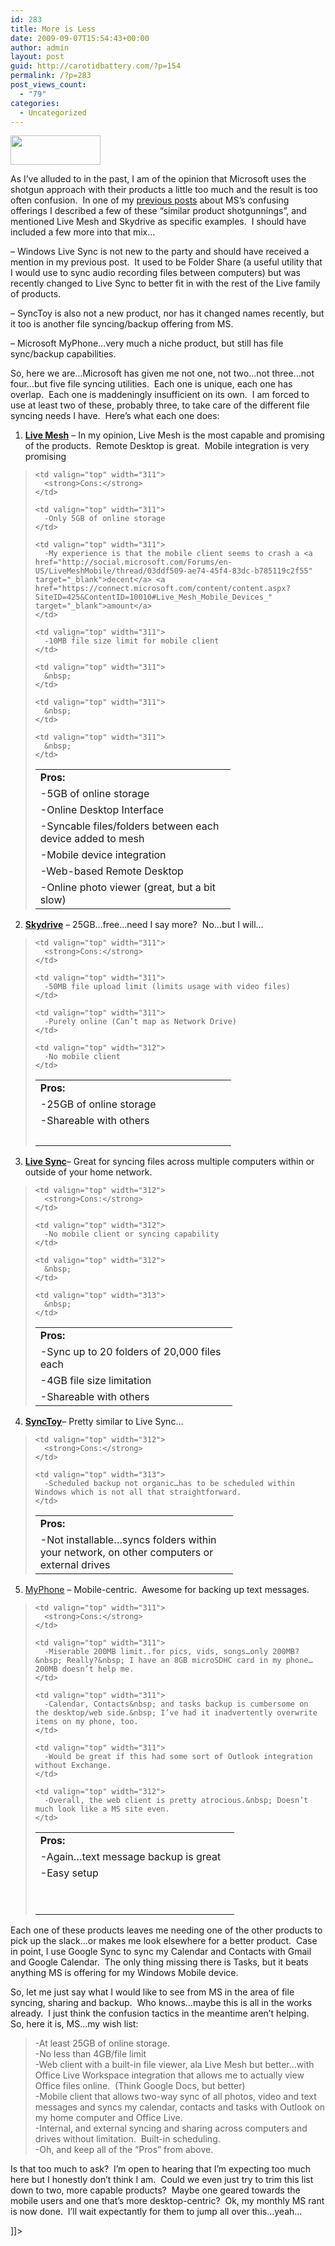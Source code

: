 ```yaml
---
id: 283
title: More is Less
date: 2009-09-07T15:54:43+00:00
author: admin
layout: post
guid: http://carotidbattery.com/?p=154
permalink: /?p=283
post_views_count:
  - "79"
categories:
  - Uncategorized
---
```

<!--[CDATA[


<div style="padding-bottom: 0px; margin: 0px; padding-left: 0px; padding-right: 0px; display: inline; float: left; padding-top: 0px" id="scid:51CF81A4-8F44-4a2c-8837-198C090B9994:2be2707e-011b-4faa-86d4-cc793774a138" class="wlWriterEditableSmartContent"-->

<a href="http://lh4.ggpht.com/_gNb0_qqamzE/SqWMuTZNrZI/AAAAAAAAEVk/rZktnt3UNjU/s72/shotgun-shot-seq-1g.jpg" atomicselection="true"><img style="border-right: 2px; border-top: 2px; border-left: 2px; border-bottom: 2px" height="47" src="http://lh4.ggpht.com/_gNb0_qqamzE/SqWMuTZNrZI/AAAAAAAAEVk/rZktnt3UNjU/s144/shotgun-shot-seq-1g.jpg" width="144" /></a>

As I’ve alluded to in the past, I am of the opinion that Microsoft uses the shotgun approach with their products a little too much and the result is too often confusion.&nbsp; In one of my <a href="http://www.carotidbattery.com/archive/2009/03/02/part-2-more-confusion.aspx" target="_blank">previous posts</a> about MS’s confusing offerings I described a few of these “similar product shotgunnings”, and mentioned Live Mesh and Skydrive as specific examples.&nbsp; I should have included a few more into that mix…

&#8211; Windows Live Sync is not new to the party and should have received a mention in my previous post.&nbsp; It used to be Folder Share (a useful utility that I would use to sync audio recording files between computers) but was recently changed to Live Sync to better fit in with the rest of the Live family of products.

&#8211; SyncToy is also not a new product, nor has it changed names recently, but it too is another file syncing/backup offering from MS.

&#8211; Microsoft MyPhone…very much a niche product, but still has file sync/backup capabilities.

So, here we are…Microsoft has given me not one, not two…not three…not four…but five file syncing utilities.&nbsp; Each one is unique, each one has overlap.&nbsp; Each one is maddeningly insufficient on its own.&nbsp; I am forced to use at least two of these, probably three, to take care of the different file syncing needs I have.&nbsp; Here’s what each one does:

1. **<a href="http://www.mesh.com" target="_blank">Live Mesh</a>** – In my opinion, Live Mesh is the most capable and promising of the products.&nbsp; Remote Desktop is great.&nbsp; Mobile integration is very promising&nbsp;

> <table border="0" cellspacing="1" cellpadding="2" width="611">
>   <tr>
>     <td valign="top" width="295">
>       <strong>Pros:</strong>
>     </td>
>     
>     <td valign="top" width="311">
>       <strong>Cons:</strong>
>     </td>
>   </tr>
>   
>   <tr>
>     <td valign="top" width="296">
>       -5GB of online storage
>     </td>
>     
>     <td valign="top" width="311">
>       -Only 5GB of online storage
>     </td>
>   </tr>
>   
>   <tr>
>     <td valign="top" width="296">
>       -Online Desktop Interface
>     </td>
>     
>     <td valign="top" width="311">
>       -My experience is that the mobile client seems to crash a <a href="http://social.microsoft.com/Forums/en-US/LiveMeshMobile/thread/03ddf509-ae74-45f4-83dc-b785119c2f55" target="_blank">decent</a> <a href="https://connect.microsoft.com/content/content.aspx?SiteID=425&ContentID=10010#Live_Mesh_Mobile_Devices_" target="_blank">amount</a>
>     </td>
>   </tr>
>   
>   <tr>
>     <td valign="top" width="296">
>       -Syncable files/folders between each device added to mesh
>     </td>
>     
>     <td valign="top" width="311">
>       -10MB file size limit for mobile client
>     </td>
>   </tr>
>   
>   <tr>
>     <td valign="top" width="296">
>       -Mobile device integration
>     </td>
>     
>     <td valign="top" width="311">
>       &nbsp;
>     </td>
>   </tr>
>   
>   <tr>
>     <td valign="top" width="296">
>       -Web-based Remote Desktop
>     </td>
>     
>     <td valign="top" width="311">
>       &nbsp;
>     </td>
>   </tr>
>   
>   <tr>
>     <td valign="top" width="296">
>       -Online photo viewer (great, but a bit slow)
>     </td>
>     
>     <td valign="top" width="311">
>       &nbsp;
>     </td>
>   </tr>
> </table>

2. **<a href="http://skydrive.live.com/" target="_blank">Skydrive</a>** – 25GB…free…need I say more?&nbsp; No…but I will…&nbsp;

> <table border="0" cellspacing="1" cellpadding="2" width="613">
>   <tr>
>     <td valign="top" width="297">
>       <strong>Pros:</strong>
>     </td>
>     
>     <td valign="top" width="311">
>       <strong>Cons:</strong>
>     </td>
>   </tr>
>   
>   <tr>
>     <td valign="top" width="297">
>       -25GB of online storage
>     </td>
>     
>     <td valign="top" width="311">
>       -50MB file upload limit (limits usage with video files)
>     </td>
>   </tr>
>   
>   <tr>
>     <td valign="top" width="297">
>       -Shareable with others
>     </td>
>     
>     <td valign="top" width="311">
>       -Purely online (Can’t map as Network Drive)
>     </td>
>   </tr>
>   
>   <tr>
>     <td valign="top" width="297">
>       &nbsp;
>     </td>
>     
>     <td valign="top" width="312">
>       -No mobile client
>     </td>
>   </tr>
> </table>

> 
3. **<a href="http://sync.live.com/" target="_blank">Live Sync</a>**– Great for syncing files across multiple computers within or outside of your home network.

> <table border="0" cellspacing="1" cellpadding="2" width="616">
>   <tr>
>     <td valign="top" width="299">
>       <strong>Pros:</strong>
>     </td>
>     
>     <td valign="top" width="312">
>       <strong>Cons:</strong>
>     </td>
>   </tr>
>   
>   <tr>
>     <td valign="top" width="299">
>       -Sync up to 20 folders of 20,000 files each
>     </td>
>     
>     <td valign="top" width="312">
>       -No mobile client or syncing capability
>     </td>
>   </tr>
>   
>   <tr>
>     <td valign="top" width="299">
>       -4GB file size limitation
>     </td>
>     
>     <td valign="top" width="312">
>       &nbsp;
>     </td>
>   </tr>
>   
>   <tr>
>     <td valign="top" width="299">
>       -Shareable with others
>     </td>
>     
>     <td valign="top" width="313">
>       &nbsp;
>     </td>
>   </tr>
> </table>

4. **<a href="http://www.microsoft.com/Downloads/details.aspx?familyid=C26EFA36-98E0-4EE9-A7C5-98D0592D8C52&displaylang=en" target="_blank">SyncToy</a>**– Pretty similar to Live Sync…&nbsp;

> <table border="0" cellspacing="1" cellpadding="2" width="617">
>   <tr>
>     <td valign="top" width="300">
>       <strong>Pros:</strong>
>     </td>
>     
>     <td valign="top" width="312">
>       <strong>Cons:</strong>
>     </td>
>   </tr>
>   
>   <tr>
>     <td valign="top" width="300">
>       -Not installable…syncs folders within your network, on other computers or external drives
>     </td>
>     
>     <td valign="top" width="313">
>       -Scheduled backup not organic…has to be scheduled within Windows which is not all that straightforward.
>     </td>
>   </tr>
> </table>

5. <a href="http://sn1-p1.myphone.microsoft.com/mkweb/Start.po?mkt=en-US" target="_blank">MyPhone</a> – Mobile-centric.&nbsp; Awesome for backing up text messages.

> <table border="0" cellspacing="1" cellpadding="2" width="618">
>   <tr>
>     <td valign="top" width="302">
>       <strong>Pros:</strong>
>     </td>
>     
>     <td valign="top" width="311">
>       <strong>Cons:</strong>
>     </td>
>   </tr>
>   
>   <tr>
>     <td valign="top" width="302">
>       -Again…text message backup is great
>     </td>
>     
>     <td valign="top" width="311">
>       -Miserable 200MB limit..for pics, vids, songs…only 200MB?&nbsp; Really?&nbsp; I have an 8GB microSDHC card in my phone…200MB doesn’t help me.
>     </td>
>   </tr>
>   
>   <tr>
>     <td valign="top" width="302">
>       -Easy setup
>     </td>
>     
>     <td valign="top" width="311">
>       -Calendar, Contacts&nbsp; and tasks backup is cumbersome on the desktop/web side.&nbsp; I’ve had it inadvertently overwrite items on my phone, too.
>     </td>
>   </tr>
>   
>   <tr>
>     <td valign="top" width="302">
>       &nbsp;
>     </td>
>     
>     <td valign="top" width="311">
>       -Would be great if this had some sort of Outlook integration without Exchange.
>     </td>
>   </tr>
>   
>   <tr>
>     <td valign="top" width="302">
>       &nbsp;
>     </td>
>     
>     <td valign="top" width="312">
>       -Overall, the web client is pretty atrocious.&nbsp; Doesn’t much look like a MS site even.
>     </td>
>   </tr>
> </table>

Each one of these products leaves me needing one of the other products to pick up the slack…or makes me look elsewhere for a better product.&nbsp; Case in point, I use Google Sync to sync my Calendar and Contacts with Gmail and Google Calendar.&nbsp; The only thing missing there is Tasks, but it beats anything MS is offering for my Windows Mobile device.

So, let me just say what I would like to see from MS in the area of file syncing, sharing and backup.&nbsp; Who knows…maybe this is all in the works already.&nbsp; I just think the confusion tactics in the meantime aren’t helping.&nbsp; So, here it is, MS…my wish list:

> -At least 25GB of online storage.  
> -No less than 4GB/file limit  
> -Web client with a built-in file viewer, ala Live Mesh but better…with Office Live Workspace integration that allows me to actually view Office files online.&nbsp; (Think Google Docs, but better)  
> -Mobile client that allows two-way sync of all photos, video and text messages and syncs my calendar, contacts and tasks with Outlook on my home computer and Office Live.  
> -Internal, and external syncing and sharing across computers and drives without limitation.&nbsp; Built-in scheduling.  
> -Oh, and keep all of the “Pros” from above.

Is that too much to ask?&nbsp; I’m open to hearing that I’m expecting too much here but I honestly don’t think I am.&nbsp; Could we even just try to trim this list down to two, more capable products?&nbsp; Maybe one geared towards the mobile users and one that’s more desktop-centric?&nbsp; Ok, my monthly MS rant is now done.&nbsp; I’ll wait expectantly for them to jump all over this…yeah…

]]>
